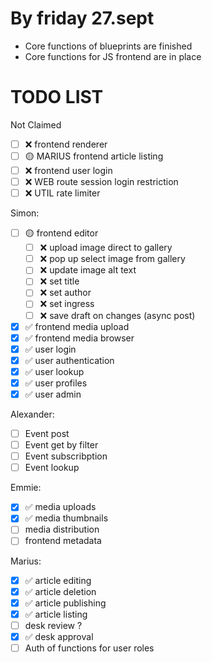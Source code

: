 # By friday 27.sept

- Core functions of blueprints are finished
- Core functions for JS frontend are in place

# TODO LIST

Not Claimed

- [ ] ❌ frontend renderer
- [ ] 🟡 MARIUS frontend article listing
- [ ] ❌ frontend user login
- [ ] ❌ WEB route session login restriction
- [ ] ❌ UTIL rate limiter

Simon:

- [ ] 🟡 frontend editor
  - [ ] ❌ upload image direct to gallery
  - [ ] ❌ pop up select image from gallery
  - [ ] ❌ update image alt text
  - [ ] ❌ set title
  - [ ] ❌ set author
  - [ ] ❌ set ingress
  - [ ] ❌ save draft on changes (async post)
- [x] ✅ frontend media upload
- [x] ✅ frontend media browser
- [x] ✅ user login
- [x] ✅ user authentication
- [x] ✅ user lookup
- [x] ✅ user profiles
- [x] ✅ user admin

Alexander:

- [ ] Event post
- [ ] Event get by filter
- [ ] Event subscribption
- [ ] Event lookup

Emmie:

- [x] ✅ media uploads
- [x] ✅ media thumbnails
- [ ] media distribution
- [ ] frontend metadata

Marius:

- [x] ✅ article editing
- [x] ✅ article deletion
- [x] ✅ article publishing
- [x] ✅ article listing
- [ ] desk review ?
- [x] ✅ desk approval
- [ ] Auth of functions for user roles
